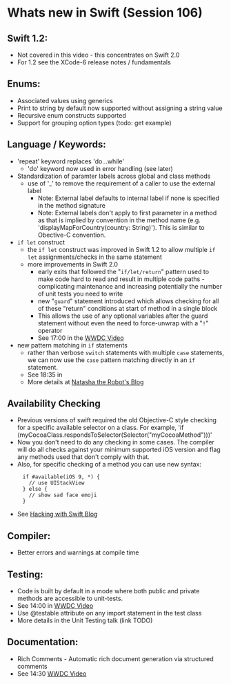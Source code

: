 # Whats new in Swift (Session 106)

## Swift 1.2:
* Not covered in this video - this concentrates on Swift 2.0
* For 1.2 see the XCode-6 release notes / fundamentals

## Enums:
* Associated values using generics
* Print to string by default now supported without assigning a string value
* Recursive enum constructs supported
* Support for grouping option types (todo: get example)

## Language / Keywords:
* 'repeat' keyword replaces 'do...while'
  * 'do' keyword now used in error handling (see later)
* Standardization of paramter labels across global and class methods
  * use of '_' to remove the requirement of a caller to use the external label
    * Note: External label defaults to internal label if none is specified in the method signature
    * Note: External labels don't apply to first parameter in a method as that is implied by convention in the method name (e.g. 'displayMapForCountry(country: String)'). This is similar to Obective-C convention.
* `if let` construct
  * the `if let` construct was improved in Swift 1.2 to allow multiple `if let` assignments/checks in the same statement
  * more improvements in Swift 2.0
    * early exits that followed the "`if/let/return`" pattern used to make code hard to read and result in multiple code paths - complicating maintenance and increasing potentially the number of unit tests you need to write
    * new "`guard`" statement introduced which allows checking for all of these "return" conditions at start of method in a single block
    * This allows the use of any optional variables after the guard statement without even the need to force-unwrap with a "`!`" operator
    * See 17:00 in the [WWDC Video](https://developer.apple.com/videos/play/wwdc2015-106/)
* new pattern matching in `if` statements
  * rather than verbose `switch` statements with multiple `case` statements, we can now use the `case` pattern matching directly in an `if` statement. 
  * See 18:35 in 
  * More details at [Natasha the Robot's Blog](http://natashatherobot.com/swift-2-pattern-matching-with-if-case/)

## Availability Checking
* Previous versions of swift required the old Objective-C style checking for a specific available selector on a class. For example, 'if (myCocoaClass.respondsToSelector(Selector("myCocoaMethod")))'
* Now you don't need to do any checking in some cases. The compiler will do all checks against your minimum supported iOS version and flag any methods used that don't comply with that.
* Also, for specific checking of a method you can use new syntax: 
```
     if #available(iOS 9, *) {
       // use UIStackView
     } else {
       // show sad face emoji
     }
```
* See [Hacking with Swift Blog](https://www.hackingwithswift.com/new-syntax-swift-2-availability-checking)

## Compiler:
* Better errors and warnings at compile time

## Testing: 
* Code is built by default in a mode where both public and private methods are accessible to unit-tests. 
* See 14:00 in [WWDC Video](https://developer.apple.com/videos/play/wwdc2015-106/)
* Use @testable attribute on any import statement in the test class 
* More details in the Unit Testing talk (link TODO)

## Documentation:
* Rich Comments - Automatic rich document generation via structured comments 
* See 14:30 [WWDC Video](https://developer.apple.com/videos/play/wwdc2015-106/)


